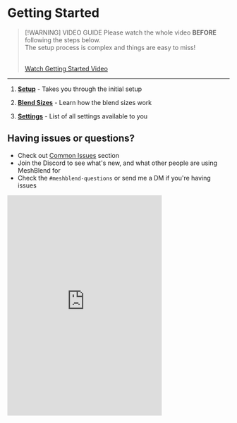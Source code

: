 # Getting Started

> [!WARNING] VIDEO GUIDE
> Please watch the whole video **BEFORE** following the steps below. 
> <br>
> The setup process is complex and things are easy to miss!
> <br>
> <br>
> 
> <a href="https://www.youtube.com/watch?v=C8bxiYUE8TE" target="_blank" class="fabLink">Watch Getting Started Video</a>

---

1. **[Setup](<Setup.md>)** - Takes you through the initial setup

3. **[Blend Sizes](<Blend Sizes.md>)** - Learn how the blend sizes work

4. **[Settings](<Settings.md>)** - List of all settings available to you

## Having issues or questions?

- Check out [Common Issues](<../Knowledgebase/Common Issues.md>) section
- Join the Discord to see what's new, and what other people are using MeshBlend for
- Check the `#meshblend-questions` or send me a DM if you're having issues

<iframe src="https://discord.com/widget?id=1279047221362294964&theme=dark" width="350" height="500" allowtransparency="true" frameborder="0" sandbox="allow-popups allow-popups-to-escape-sandbox allow-same-origin allow-scripts"></iframe>